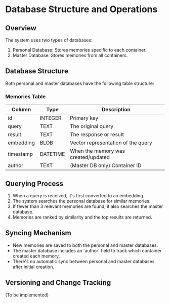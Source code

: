 # Database Structure and Operations

## Overview

The system uses two types of databases:
1. Personal Database: Stores memories specific to each container.
2. Master Database: Stores memories from all containers.

## Database Structure

Both personal and master databases have the following table structure:

### Memories Table

| Column    | Type    | Description                            |
|-----------|---------|----------------------------------------|
| id        | INTEGER | Primary key                            |
| query     | TEXT    | The original query                     |
| result    | TEXT    | The response or result                 |
| embedding | BLOB    | Vector representation of the query     |
| timestamp | DATETIME| When the memory was created/updated    |
| author    | TEXT    | (Master DB only) Container ID          |

## Querying Process

1. When a query is received, it's first converted to an embedding.
2. The system searches the personal database for similar memories.
3. If fewer than 3 relevant memories are found, it also searches the master database.
4. Memories are ranked by similarity and the top results are returned.

## Syncing Mechanism

- New memories are saved to both the personal and master databases.
- The master database includes an 'author' field to track which container created each memory.
- There's no automatic sync between personal and master databases after initial creation.

## Versioning and Change Tracking

(To be implemented)
